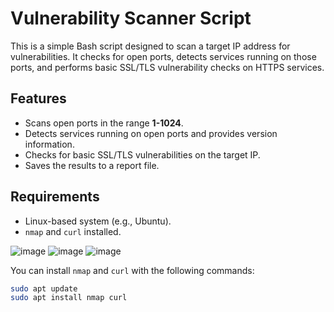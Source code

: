 # Vulnerability Scanner Script

This is a simple Bash script designed to scan a target IP address for vulnerabilities. It checks for open ports, detects services running on those ports, and performs basic SSL/TLS vulnerability checks on HTTPS services.

## Features
- Scans open ports in the range **1-1024**.
- Detects services running on open ports and provides version information.
- Checks for basic SSL/TLS vulnerabilities on the target IP.
- Saves the results to a report file.

## Requirements
- Linux-based system (e.g., Ubuntu).
- `nmap` and `curl` installed.

![image](https://github.com/user-attachments/assets/2f9290e6-764a-457e-accd-de164ff1f894)
![image](https://github.com/user-attachments/assets/bda53d45-54f4-407e-98e3-c935e614b358)
![image](https://github.com/user-attachments/assets/3f89e3c4-736b-4f90-8af8-e436d27ba154)


You can install `nmap` and `curl` with the following commands:
```bash
sudo apt update
sudo apt install nmap curl



